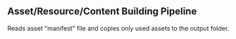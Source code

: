 ## Asset/Resource/Content Building Pipeline

Reads asset "manifest" file and copies only used assets to the output folder.
